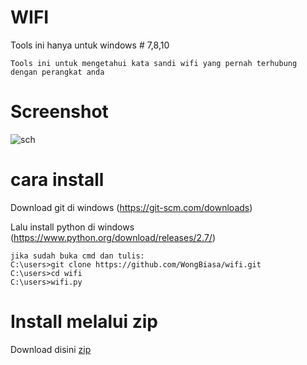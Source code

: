 # WIFI
Tools ini hanya untuk windows # 7,8,10
```
Tools ini untuk mengetahui kata sandi wifi yang pernah terhubung dengan perangkat anda 

```
# Screenshot
![sch](https://b.top4top.io/p_2092ba1gu1.jpeg)

# cara install 


Download git di windows
(https://git-scm.com/downloads)

Lalu install python di windows
(https://www.python.org/download/releases/2.7/)
```
jika sudah buka cmd dan tulis:
C:\users>git clone https://github.com/WongBiasa/wifi.git
C:\users>cd wifi
C:\users>wifi.py
```
# Install melalui zip
 Download disini [zip](https://codeload.github.com/WongBiasa/wifi/zip/refs/heads/main)
